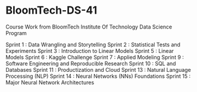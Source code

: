 # BloomTech-DS-41
Course Work from BloomTech Institute Of Technology Data Science Program 

Sprint 1 : Data Wrangling and Storytelling 
Sprint 2 : Statistical Tests and Experiments 
Sprint 3 : Introduction to Linear Models 
Sprint 5 : Linear Models
Sprint 6 : Kaggle Challenge 
Sprint 7 : Applied Modeling 
Sprint 9 : Software Engineering and Reproducible Research 
Sprint 10 : SQL and Databases 
Sprint 11 : Productization and Cloud 
Sprint 13 : Natural Language Processing (NLP)
Sprint 14 : Neural Networks (NNs) Foundations 
Sprint 15 : Major Neural Network Architectures 
